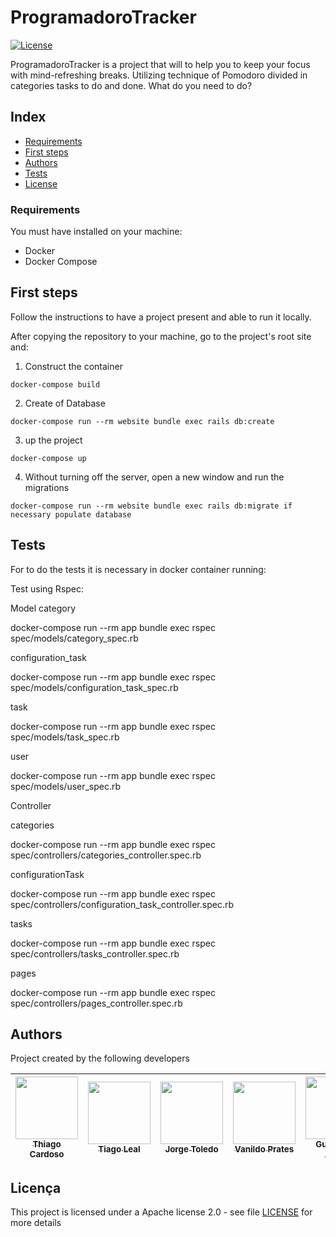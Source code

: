 # ProgramadoroTracker

[![License](https://img.shields.io/badge/License-Apache%202.0-blue.svg)](https://opensource.org/licenses/Apache-2.0)

ProgramadoroTracker is a project that will to help you to keep your focus with mind-refreshing breaks. 
Utilizing technique of Pomodoro divided in categories tasks to do and done.
What do you need to do?

## Index

- [Requirements](#requirements)
- [First steps](#first-steps)
- [Authors](#authors)
- [Tests](#tests)
- [License](#license)

### Requirements

You must have installed on your machine:

- Docker
- Docker Compose

## First steps


Follow the instructions to have a project present and able to run it locally.

After copying the repository to your machine, go to the project's root site and:


1.  Construct the container

```
docker-compose build
```

2.  Create of Database

```
docker-compose run --rm website bundle exec rails db:create
```

3.  up the project

```
docker-compose up
```

4. Without turning off the server, open a new window and run the migrations

```
docker-compose run --rm website bundle exec rails db:migrate if necessary populate database

```

## Tests

For to do the tests it is necessary in docker container running:

Test using Rspec:

Model
category

docker-compose run --rm app bundle exec rspec spec/models/category_spec.rb

configuration_task

docker-compose run --rm app bundle exec rspec spec/models/configuration_task_spec.rb

task

docker-compose run --rm app bundle exec rspec spec/models/task_spec.rb

user

docker-compose run --rm app bundle exec rspec spec/models/user_spec.rb

Controller

categories

docker-compose run --rm app bundle exec rspec spec/controllers/categories_controller.spec.rb

configurationTask

docker-compose run --rm app bundle exec rspec spec/controllers/configuration_task_controller.spec.rb

tasks

docker-compose run --rm app bundle exec rspec spec/controllers/tasks_controller.spec.rb

pages

docker-compose run --rm app bundle exec rspec spec/controllers/pages_controller.spec.rb


## Authors

Project created by the following developers

<!-- ALL-CONTRIBUTORS-LIST:START - Do not remove or modify this section -->
<!-- prettier-ignore -->
| [<img src="https://avatars1.githubusercontent.com/u/1753070?s=460&v=4" width="100px;"/><br /><sub><b>Thiago Cardoso</b></sub>](https://github.com/Thiago-Cardoso)<br /> | [<img src="https://avatars1.githubusercontent.com/u/5727529?s=460&v=4" width="100px;"/><br /><sub><b>Tiago Leal</b></sub>](https://github.com/tiagoleal)<br /> | [<img src="https://avatars0.githubusercontent.com/u/5173633?s=460&v=4" width="100px;"/><br /><sub><b>Jorge Toledo</b></sub>](https://github.com/jorgemtoledo)<br /> | [<img src="https://avatars3.githubusercontent.com/u/753592?s=460&v=4" width="100px;"/><br /><sub><b>Vanildo Prates</b></sub>](https://github.com/vprates)<br /> | [<img src="https://avatars0.githubusercontent.com/u/25970313?s=460&v=4" width="100px;"/><br /><sub><b>Guilherme Arôxa</b></sub>](https://github.com/GuilhermeAroxa)<br /> |
| :---: | :---: | :---: | :---: | :---: |

## Licença

This project is licensed under a Apache license 2.0 - see file [LICENSE](LICENSE) for more details
